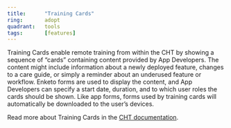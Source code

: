 ```yaml
---
title:      "Training Cards"
ring:       adopt
quadrant:   tools
tags:       [features]
---
```


Training Cards enable remote training from within the CHT by showing a sequence of “cards” containing content provided by App Developers. The content might include information about a newly deployed feature, changes to a care guide, or simply a reminder about an underused feature or workflow. Enketo forms are used to display the content, and App Developers can specify a start date, duration, and to which user roles the cards should be shown. Like app forms, forms used by training cards will automatically be downloaded to the user’s devices.

Read more about Training Cards in the [CHT documentation](https://docs.communityhealthtoolkit.org/apps/guides/training/training-cards/).